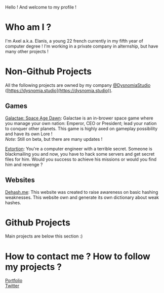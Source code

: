 Hello ! And welcome to my profile !

# Who am I ?

I'm Axel a.k.a. Elanis, a young 22 french currently in my fifth year of computer degree ! I'm working in a private company in alternship, but have many other projects !

# Non-Github Projects

All the following projects are owned by my company [@DysnomiaStudio](https://github.com/Dysnomia-Studio) ([https://dysnomia.studio](https://dysnomia.studio)).

## Games

[Galactae: Space Age Dawn](https://galactae.eu): Galactae is an in-brower space game where you manage your own nation: Emperor, CEO or President; lead your nation to conquer other planets. This game is highly axed on gameplay possibility and have its own Lore !  
*Note:* Still on beta, but there are many updates !

[Extortion](https://store.steampowered.com/app/1299430/Extortion/): You're a computer engineer with a terrible secret. Someone is blackmailing you and now, you have to hack some servers and get secret files for him. Would you success to achieve his missions or would you find him and revenge ?

## Websites

[Dehash.me](https://dehash.me): This website was created to raise awareness on basic hashing weaknesses. This website own and generate its own dictionary about weak hashes.

# Github Projects

Main projects are below this section :)

# How to contact me ? How to follow my projects ?

[Portfolio](https://elanis.eu)  
[Twitter](https://twitter.com/ElanisGaming)